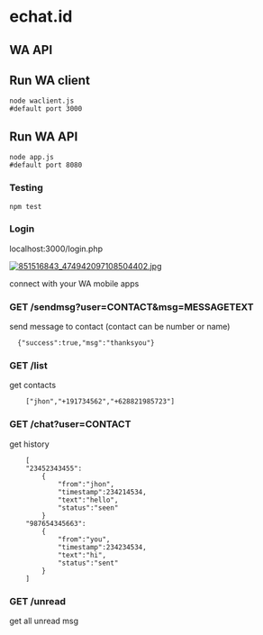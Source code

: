 # echat.id
## WA API


## Run WA client
```
node waclient.js
#default port 3000
```

## Run WA API
```
node app.js
#default port 8080
```

### Testing
```
npm test
```
### Login
localhost:3000/login.php

[![851516843_474942097108504402.jpg](https://s14.postimg.org/c3lpwxl9t/851516843_474942097108504402.jpg)](https://postimg.org/image/6fff61gx9/)

connect with your WA mobile apps

### GET /sendmsg?user=CONTACT&msg=MESSAGETEXT
send message to contact (contact can be number or name)
```
  {"success":true,"msg":"thanksyou"}
``` 

### GET /list
get contacts
```
    ["jhon","+191734562","+628821985723"]
```

### GET /chat?user=CONTACT
get history 
```
    [
    "23452343455":
        {
            "from":"jhon",
            "timestamp":234214534,
            "text":"hello",
            "status":"seen"
        }
    "987654345663":
        {
            "from":"you",
            "timestamp":234234534,
            "text":"hi",
            "status":"sent"
        }
    ]
```
### GET /unread
get all unread msg
```
```
